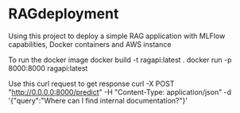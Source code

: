 # RAGdeployment
Using this project to deploy a simple RAG application with MLFlow capabilities, Docker containers and AWS instance

To run the docker image
docker build -t ragapi:latest .
docker run -p 8000:8000 ragapi:latest

Use this curl request to get response
curl -X POST "http://0.0.0.0:8000/predict"      -H "Content-Type: application/json"      -d '{"query":"Where can I find internal documentation?"}'
